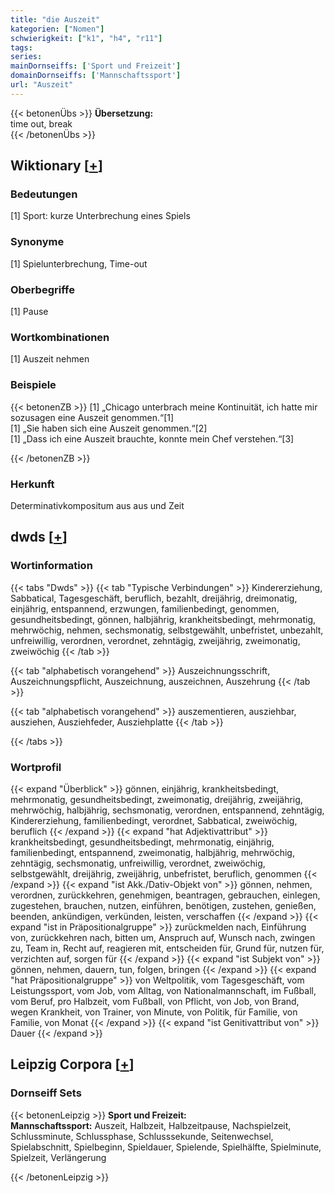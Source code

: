 ```yaml
---
title: "die Auszeit"
kategorien: ["Nomen"]
schwierigkeit: ["k1", "h4", "r11"]
tags:
series:
mainDornseiffs: ['Sport und Freizeit']
domainDornseiffs: ['Mannschaftssport']
url: "Auszeit"
---
```


{{< betonenÜbs >}}
**Übersetzung:**  
time out, break  
{{< /betonenÜbs >}}

## Wiktionary [[+](https://de.wiktionary.org/wiki/Auszeit)]

### Bedeutungen
[1] Sport: kurze Unterbrechung eines Spiels  

### Synonyme
[1] Spielunterbrechung, Time-out  

### Oberbegriffe
[1] Pause  

### Wortkombinationen
[1] Auszeit nehmen  

### Beispiele
{{< betonenZB >}}
[1] „Chicago unterbrach meine Kontinuität, ich hatte mir sozusagen eine Auszeit genommen.“[1]  
[1] „Sie haben sich eine Auszeit genommen.“[2]  
[1] „Dass ich eine Auszeit brauchte, konnte mein Chef verstehen.“[3]  

{{< /betonenZB >}}
### Herkunft
Determinativkompositum aus aus und Zeit  



## dwds [[+](https://www.dwds.de/wb/Auszeit)]

### Wortinformation
{{< tabs "Dwds" >}}
{{< tab "Typische Verbindungen" >}}
Kindererziehung, Sabbatical, Tagesgeschäft, beruflich, bezahlt, dreijährig, dreimonatig, einjährig, entspannend, erzwungen, familienbedingt, genommen, gesundheitsbedingt, gönnen, halbjährig, krankheitsbedingt, mehrmonatig, mehrwöchig, nehmen, sechsmonatig, selbstgewählt, unbefristet, unbezahlt, unfreiwillig, verordnen, verordnet, zehntägig, zweijährig, zweimonatig, zweiwöchig
{{< /tab >}}

{{< tab "alphabetisch vorangehend" >}}
Auszeichnungsschrift, Auszeichnungspflicht, Auszeichnung, auszeichnen, Auszehrung
{{< /tab >}}

{{< tab "alphabetisch vorangehend" >}}
auszementieren, ausziehbar, ausziehen, Ausziehfeder, Ausziehplatte
{{< /tab >}}

{{< /tabs >}}

### Wortprofil
{{< expand "Überblick" >}} gönnen, einjährig, krankheitsbedingt, mehrmonatig, gesundheitsbedingt, zweimonatig, dreijährig, zweijährig, mehrwöchig, halbjährig, sechsmonatig, verordnen, entspannend, zehntägig, Kindererziehung, familienbedingt, verordnet, Sabbatical, zweiwöchig, beruflich {{< /expand >}}
{{< expand "hat Adjektivattribut" >}} krankheitsbedingt, gesundheitsbedingt, mehrmonatig, einjährig, familienbedingt, entspannend, zweimonatig, halbjährig, mehrwöchig, zehntägig, sechsmonatig, unfreiwillig, verordnet, zweiwöchig, selbstgewählt, dreijährig, zweijährig, unbefristet, beruflich, genommen {{< /expand >}}
{{< expand "ist Akk./Dativ-Objekt von" >}} gönnen, nehmen, verordnen, zurückkehren, genehmigen, beantragen, gebrauchen, einlegen, zugestehen, brauchen, nutzen, einführen, benötigen, zustehen, genießen, beenden, ankündigen, verkünden, leisten, verschaffen {{< /expand >}}
{{< expand "ist in Präpositionalgruppe" >}} zurückmelden nach, Einführung von, zurückkehren nach, bitten um, Anspruch auf, Wunsch nach, zwingen zu, Team in, Recht auf, reagieren mit, entscheiden für, Grund für, nutzen für, verzichten auf, sorgen für {{< /expand >}}
{{< expand "ist Subjekt von" >}} gönnen, nehmen, dauern, tun, folgen, bringen {{< /expand >}}
{{< expand "hat Präpositionalgruppe" >}} von Weltpolitik, vom Tagesgeschäft, vom Leistungssport, vom Job, vom Alltag, von Nationalmannschaft, im Fußball, vom Beruf, pro Halbzeit, vom Fußball, von Pflicht, von Job, von Brand, wegen Krankheit, von Trainer, von Minute, von Politik, für Familie, von Familie, von Monat {{< /expand >}}
{{< expand "ist Genitivattribut von" >}} Dauer {{< /expand >}}

## Leipzig Corpora [[+](https://corpora.uni-leipzig.de/en/res?word=Auszeit&corpusId=deu_newscrawl-public_2018)]

### Dornseiff Sets
{{< betonenLeipzig >}}
**Sport und Freizeit:**  
**Mannschaftssport:** Auszeit, Halbzeit, Halbzeitpause, Nachspielzeit, Schlussminute, Schlussphase, Schlusssekunde, Seitenwechsel, Spielabschnitt, Spielbeginn, Spieldauer, Spielende, Spielhälfte, Spielminute, Spielzeit, Verlängerung  

{{< /betonenLeipzig >}}

